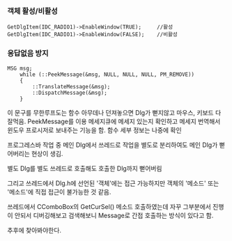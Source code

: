 

### 객체 활성/비활성
	GetDlgItem(IDC_RADIO1)->EnableWindow(TRUE);     //활성
	GetDlgItem(IDC_RADIO1)->EnableWindow(FALSE);    //비활성

### 응답없음 방지
	MSG msg;
		while (::PeekMessage(&msg, NULL, NULL, NULL, PM_REMOVE))
		{
			::TranslateMessage(&msg);
			::DispatchMessage(&msg);
		}
이 문구를 무한루프도는 함수 아무데나 던져놓으면 Dlg가 뻗지않고 마우스, 키보드 다 잘먹음.
PeekMessage를 이용 메세지큐에 메세지 있는지 확인하고 메세지 번역해서 윈도우 프로시저로 보내주는 기능을 함. 함수 세부 정보는 나중에 확인


프로그레스바 작업 중 메인 Dlg에서 쓰레드로 작업을 별도로 분리하여도 메인 Dlg가 뻗어버리는 현상이 생김.

별도 Dlg를 별도 쓰레드로 호출해도 호출한 Dlg까지 뻗어버림

그리고 쓰레드에서 Dlg.h에 선언된 '객체'에는 접근 가능하지만 객체의 '메소드' 또는 '메소드'에 직접 접근이 불가능한 것 같음. 

쓰레드에서 CComboBox의 GetCurSel() 메소드 호출하였는데 자꾸 그부분에서 진행이 안되서 디버깅해보고 검색해보니 Message로 간접 호출하는 방식이 있다고 함.

추후에 찾아봐야한다.